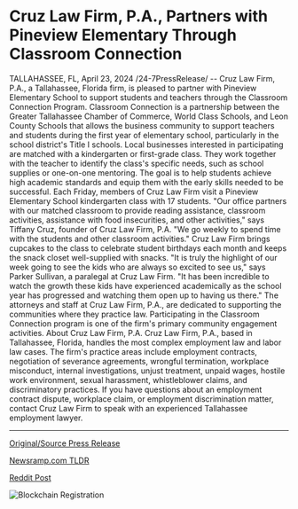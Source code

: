# Cruz Law Firm, P.A., Partners with Pineview Elementary Through Classroom Connection

TALLAHASSEE, FL, April 23, 2024 /24-7PressRelease/ -- Cruz Law Firm, P.A., a Tallahassee, Florida firm, is pleased to partner with Pineview Elementary School to support students and teachers through the Classroom Connection Program.  Classroom Connection is a partnership between the Greater Tallahassee Chamber of Commerce, World Class Schools, and Leon County Schools that allows the business community to support teachers and students during the first year of elementary school, particularly in the school district's Title I schools.  Local businesses interested in participating are matched with a kindergarten or first-grade class. They work together with the teacher to identify the class's specific needs, such as school supplies or one-on-one mentoring. The goal is to help students achieve high academic standards and equip them with the early skills needed to be successful.  Each Friday, members of Cruz Law Firm visit a Pineview Elementary School kindergarten class with 17 students.  "Our office partners with our matched classroom to provide reading assistance, classroom activities, assistance with food insecurities, and other activities," says Tiffany Cruz, founder of Cruz Law Firm, P.A. "We go weekly to spend time with the students and other classroom activities."  Cruz Law Firm brings cupcakes to the class to celebrate student birthdays each month and keeps the snack closet well-supplied with snacks.  "It is truly the highlight of our week going to see the kids who are always so excited to see us," says Parker Sullivan, a paralegal at Cruz Law Firm. "It has been incredible to watch the growth these kids have experienced academically as the school year has progressed and watching them open up to having us there."  The attorneys and staff at Cruz Law Firm, P.A., are dedicated to supporting the communities where they practice law. Participating in the Classroom Connection program is one of the firm's primary community engagement activities.  About Cruz Law Firm, P.A.  Cruz Law Firm, P.A., based in Tallahassee, Florida, handles the most complex employment law and labor law cases. The firm's practice areas include employment contracts, negotiation of severance agreements, wrongful termination, workplace misconduct, internal investigations, unjust treatment, unpaid wages, hostile work environment, sexual harassment, whistleblower claims, and discriminatory practices. If you have questions about an employment contract dispute, workplace claim, or employment discrimination matter, contact Cruz Law Firm to speak with an experienced Tallahassee employment lawyer. 

---

[Original/Source Press Release](https://www.24-7pressrelease.com/press-release/510247/cruz-law-firm-pa-partners-with-pineview-elementary-through-classroom-connection)
                    

[Newsramp.com TLDR](None) 



[Reddit Post](https://www.reddit.com/r/Lifestyle_Culture/comments/1cayapo/cruz_law_firm_partners_with_pineview_elementary/) 



![Blockchain Registration](https://cdn.newsramp.app/24-7PressRelease/qrcode/244/23/dunew8fy.webp)